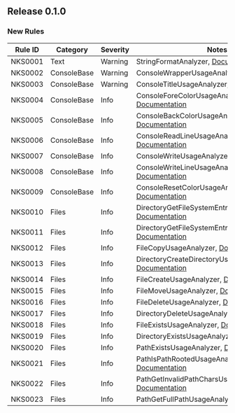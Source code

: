 ## Release 0.1.0

### New Rules

Rule ID | Category | Severity | Notes
--------|----------|----------|-------
NKS0001 | Text | Warning | StringFormatAnalyzer, [Documentation](https://aptivi.gitbook.io/nitrocid-ks-manual/advanced-and-power-users/kernel-modifications/analyzer-diagnostics/text-nks0001)
NKS0002 | ConsoleBase | Warning | ConsoleWrapperUsageAnalyzer, [Documentation](https://aptivi.gitbook.io/nitrocid-ks-manual/advanced-and-power-users/kernel-modifications/analyzer-diagnostics/consolebase-nks0002)
NKS0003 | ConsoleBase | Warning | ConsoleTitleUsageAnalyzer, [Documentation](https://aptivi.gitbook.io/nitrocid-ks-manual/advanced-and-power-users/kernel-modifications/analyzer-diagnostics/consolebase-nks0003)
NKS0004 | ConsoleBase | Info | ConsoleForeColorUsageAnalyzer, [Documentation](https://aptivi.gitbook.io/nitrocid-ks-manual/advanced-and-power-users/kernel-modifications/analyzer-diagnostics/consolebase-nks0004)
NKS0005 | ConsoleBase | Info | ConsoleBackColorUsageAnalyzer, [Documentation](https://aptivi.gitbook.io/nitrocid-ks-manual/advanced-and-power-users/kernel-modifications/analyzer-diagnostics/consolebase-nks0005)
NKS0006 | ConsoleBase | Info | ConsoleReadLineUsageAnalyzer, [Documentation](https://aptivi.gitbook.io/nitrocid-ks-manual/advanced-and-power-users/kernel-modifications/analyzer-diagnostics/consolebase-nks0006)
NKS0007 | ConsoleBase | Info | ConsoleWriteUsageAnalyzer, [Documentation](https://aptivi.gitbook.io/nitrocid-ks-manual/advanced-and-power-users/kernel-modifications/analyzer-diagnostics/consolebase-nks0007)
NKS0008 | ConsoleBase | Info | ConsoleWriteLineUsageAnalyzer, [Documentation](https://aptivi.gitbook.io/nitrocid-ks-manual/advanced-and-power-users/kernel-modifications/analyzer-diagnostics/consolebase-nks0008)
NKS0009 | ConsoleBase | Info | ConsoleResetColorUsageAnalyzer, [Documentation](https://aptivi.gitbook.io/nitrocid-ks-manual/advanced-and-power-users/kernel-modifications/analyzer-diagnostics/consolebase-nks0009)
NKS0010 | Files | Info | DirectoryGetFileSystemEntriesUsageAnalyzer, [Documentation](https://aptivi.gitbook.io/nitrocid-ks-manual/advanced-and-power-users/kernel-modifications/analyzer-diagnostics/files-nks0010)
NKS0011 | Files | Info | DirectoryGetFileSystemEntriesAltUsageAnalyzer, [Documentation](https://aptivi.gitbook.io/nitrocid-ks-manual/advanced-and-power-users/kernel-modifications/analyzer-diagnostics/files-nks0011)
NKS0012 | Files | Info | FileCopyUsageAnalyzer, [Documentation](https://aptivi.gitbook.io/nitrocid-ks-manual/advanced-and-power-users/kernel-modifications/analyzer-diagnostics/files-nks0012)
NKS0013 | Files | Info | DirectoryCreateDirectoryUsageAnalyzer, [Documentation](https://aptivi.gitbook.io/nitrocid-ks-manual/advanced-and-power-users/kernel-modifications/analyzer-diagnostics/files-nks0013)
NKS0014 | Files | Info | FileCreateUsageAnalyzer, [Documentation](https://aptivi.gitbook.io/nitrocid-ks-manual/advanced-and-power-users/kernel-modifications/analyzer-diagnostics/files-nks0014)
NKS0015 | Files | Info | FileMoveUsageAnalyzer, [Documentation](https://aptivi.gitbook.io/nitrocid-ks-manual/advanced-and-power-users/kernel-modifications/analyzer-diagnostics/files-nks0015)
NKS0016 | Files | Info | FileDeleteUsageAnalyzer, [Documentation](https://aptivi.gitbook.io/nitrocid-ks-manual/advanced-and-power-users/kernel-modifications/analyzer-diagnostics/files-nks0016)
NKS0017 | Files | Info | DirectoryDeleteUsageAnalyzer, [Documentation](https://aptivi.gitbook.io/nitrocid-ks-manual/advanced-and-power-users/kernel-modifications/analyzer-diagnostics/files-nks0017)
NKS0018 | Files | Info | FileExistsUsageAnalyzer, [Documentation](https://aptivi.gitbook.io/nitrocid-ks-manual/advanced-and-power-users/kernel-modifications/analyzer-diagnostics/files-nks0018)
NKS0019 | Files | Info | DirectoryExistsUsageAnalyzer, [Documentation](https://aptivi.gitbook.io/nitrocid-ks-manual/advanced-and-power-users/kernel-modifications/analyzer-diagnostics/files-nks0019)
NKS0020 | Files | Info | PathExistsUsageAnalyzer, [Documentation](https://aptivi.gitbook.io/nitrocid-ks-manual/advanced-and-power-users/kernel-modifications/analyzer-diagnostics/files-nks0020)
NKS0021 | Files | Info | PathIsPathRootedUsageAnalyzer, [Documentation](https://aptivi.gitbook.io/nitrocid-ks-manual/advanced-and-power-users/kernel-modifications/analyzer-diagnostics/files-nks0021)
NKS0022 | Files | Info | PathGetInvalidPathCharsUsageAnalyzer, [Documentation](https://aptivi.gitbook.io/nitrocid-ks-manual/advanced-and-power-users/kernel-modifications/analyzer-diagnostics/files-nks0022)
NKS0023 | Files | Info | PathGetFullPathUsageAnalyzer, [Documentation](https://aptivi.gitbook.io/nitrocid-ks-manual/advanced-and-power-users/kernel-modifications/analyzer-diagnostics/files-nks0023)
